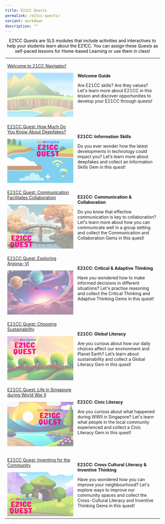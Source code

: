 ```yaml
---
title: E21CC Quests
permalink: /e21cc-quests/
variant: markdown
description: ""
---
```

<center><p style="color: black;">E21CC Quests are SLS modules that include activities and interactives to help your students learn about the E21CC. You can assign these Quests as self-paced lessons for Home-based Learning or use them in class!</p></center>
<table style="min-width: 50px">
    <colgroup>
        <col>
        <col>
    </colgroup>
    <tbody>
        <tr>
            <td rowspan="1" colspan="1">
                <p><a href="https://for.edu.sg/21ccn-welcome" rel="noopener noreferrer nofollow" target="_blank">Welcome to 21CC Navigator!</a></p>
                <a class="isomer-image-wrapper" href="https://for.edu.sg/21ccn-welcome"><img style="width: 100%" height="auto" width="100%" alt="" src="/images/21CC_Navigator_Onboarding_Graphics__NEW_LOGO___10_.gif"></a>
            </td>
            <td rowspan="1" colspan="1">
                <p><strong>Welcome Guide</strong></p>
                <p>Are E21CC skills? Are they values? Let's learn more about E21CC in this lesson and discover opportunities to develop your E21CC through quests! </p>
                <p></p>
            </td>
        </tr>
        <tr>
            <td rowspan="1" colspan="1">
                <p><a href="https://for.edu.sg/21ccn-infoskills" rel="noopener noreferrer nofollow" target="_blank">E21CC Quest: How Much Do You Know About Deepfakes?</a></p>
                <a class="isomer-image-wrapper" href="https://for.edu.sg/21ccn-infoskills"><img style="width: 100%" height="auto" width="100%" alt="" src="/images/21CC Navigator/21CCN_info_deepfake.gif"></a>
            </td>
            <td rowspan="1" colspan="1">
                <p><strong>E21CC: Information Skills</strong></p>
                <p>Do you ever wonder how the latest developments in technology could impact you? Let’s learn more about deepfakes and collect an Information Skills Gem in this quest!</p>
            </td>
        </tr>
        <tr>
            <td rowspan="1" colspan="1">
                <p><a href="https://for.edu.sg/21ccn-commcollab" rel="noopener noreferrer nofollow" target="_blank">E21CC Quest: Communication Facilitates Collaboration</a></p>
                <a class="isomer-image-wrapper" href="https://for.edu.sg/21ccn-commcollab"><img style="width: 100%" height="auto" width="100%" alt="" src="/images/21CC Navigator/21CCN_commcollab.gif"></a>
            </td>
            <td rowspan="1" colspan="1">
                <p><strong>E21CC: Communication &amp; Collaboration</strong></p>
                <p>Do you know that effective communication is key to collaboration? Let's learn more about how you can communicate well in a group setting and collect the Communication and Collaboration Gems in this quest!</p>
            </td>
        </tr>
        <tr>
            <td rowspan="1" colspan="1">
                <p><a href="https://for.edu.sg/21ccn-criticaladaptive" rel="noopener noreferrer nofollow" target="_blank">E21CC Quest: Exploring Argona-VI</a></p>
                <a class="isomer-image-wrapper" href="https://for.edu.sg/21ccn-criticaladaptive"><img style="width: 100%" height="auto" width="100%" alt="" src="/images/21CC Navigator/21CCN_criticaladaptive.gif"></a>
            </td>
            <td rowspan="1" colspan="1">
                <p><strong>E21CC: Critical &amp; Adaptive Thinking</strong></p>
                <p>Have you wondered how to make informed decisions in different situations? Let's practise reasoning and collect the Critical Thinking and Adaptive Thinking Gems in this quest!</p>
            </td>
        </tr>
        <tr>
            <td rowspan="1" colspan="1">
                <p><a href="https://for.edu.sg/21ccn-globalliteracy" rel="noopener noreferrer nofollow" target="_blank">E21CC Quest: Choosing Sustainability</a></p>
                <a class="isomer-image-wrapper" href="https://for.edu.sg/21ccn-globalliteracy"><img style="width: 100%" height="auto" width="100%" alt="" src="/images/21CC Navigator/21CCN_global.gif"></a>
            </td>
            <td rowspan="1" colspan="1">
                <p><strong>E21CC: Global Literacy</strong></p>
                <p>Are you curious about how our daily choices affect our environment and Planet Earth? Let’s learn about sustainability and collect a Global Literacy Gem in this quest!</p>
            </td>
        </tr>
        <tr>
            <td rowspan="1" colspan="1">
                <p><a href="https://go.gov.sg/21ccn-civicliteracy" rel="noopener noreferrer nofollow" target="_blank">E21CC Quest: Life in Singapore during World War II</a></p>
                <p></p>
                <a class="isomer-image-wrapper" href="https://go.gov.sg/21ccn-civicliteracy"><img style="width: 100%" height="auto" width="100%" alt="" src="/images/21CC Navigator/21CCN_civic.gif"></a>
                <p></p>
            </td>
            <td rowspan="1" colspan="1">
                <p><strong>E21CC: Civic Literacy</strong></p>
                <p>Are you curious about what happened during WWII in Singapore? Let's learn what people in the local community experienced and collect a Civic Literacy Gem in this quest!</p>
                <p></p>
            </td>
        </tr>
        <tr>
            <td rowspan="1" colspan="1">
                <p><a href="https://go.gov.sg/crossculturalinventive" rel="noopener noreferrer nofollow" target="_blank">E21CC Quest: Inventing for the Community </a></p>
                <a class="isomer-image-wrapper" href="https://go.gov.sg/crossculturalinventive"><img style="width: 100%" height="auto" width="100%" alt="" src="/images/21CCN_Quest_5.gif"></a>
            </td>
            <td rowspan="1" colspan="1">
                <p><strong>E21CC: Cross Cultural Literacy &amp; Inventive Thinking</strong></p>
                <p>Have you wondered how you can improve your neighbourhood? Let's explore ways to improve our community spaces and collect the Cross-Cultural Literacy and Inventive Thinking Gems in this quest!</p>
            </td>
        </tr>
    </tbody>
</table>